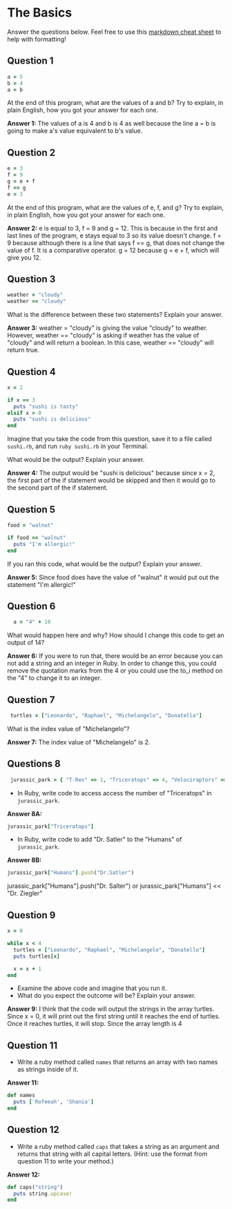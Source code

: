 # The Basics

Answer the questions below. Feel free to use this [markdown cheat sheet](https://guides.github.com/pdfs/markdown-cheatsheet-online.pdf) to help with formatting!

## Question 1

```ruby
a = 5
b = 4
a = b
```

At the end of this program, what are the values of a and b? Try to explain, in plain English, how you got your answer for each one.

**Answer 1:**
The values of a is 4 and b is 4 as well because the line a = b is going to make a's value equivalent to b's value.

## Question 2

```ruby
e = 3
f = 9
g = e + f
f == g
e = 3
```

At the end of this program, what are the values of e, f, and g? Try to explain, in plain English, how you got your answer for each one.

**Answer 2:**
e is equal to 3, f = 9 and g = 12. This is because in the first and last lines of the program, e stays equal to 3 so its value doesn't change. f = 9 because although there is a line that says f == g, that does not change the value of f. It is a comparative operator. g = 12 because g = e + f, which will give you 12.

## Question 3

```ruby
weather = "cloudy"
weather == "cloudy"
```

What is the difference between these two statements? Explain your answer.

**Answer 3:**
weather = "cloudy" is giving the value "cloudy" to weather. However, weather == "cloudy" is asking if weather has the value of "cloudy" and will return a boolean. In this case, weather == "cloudy" will return true.

## Question 4

```ruby
x = 2

if x == 3
  puts "sushi is tasty"
elsif x > 0
  puts "sushi is delicious"
end
```

Imagine that you take the code from this question, save it to a file called `sushi.rb`, and run `ruby sushi.rb` in your Terminal.

What would be the output? Explain your answer.

**Answer 4:**
The output would be "sushi is delicious" because since x = 2, the first part of the if statement would be skipped and then it would go to the second part of the if statement.

## Question 5

```ruby
food = "walnut"

if food == "walnut"
  puts "I'm allergic!"
end
```

If you ran this code, what would be the output? Explain your answer.

**Answer 5:**
Since food does have the value of "walnut" it would put out the statement "I'm allergic!"

## Question 6

```ruby
  a = "4" + 10
```

What would happen here and why? How should I change this code to get an output of 14?

**Answer 6:**
If you were to run that, there would be an error because you can not add a string and an integer in Ruby. In order to change this, you could remove the quotation marks from the 4 or you could use the to_i method on the "4" to change it to an integer.


## Question 7

```ruby
 turtles = ["Leonardo", "Raphael", "Michelangelo", "Donatello"]
```

What is the index value of "Michelangelo"?


**Answer 7:**
The index value of "Michelangelo" is 2.

## Questions 8

```ruby
 jurassic_park = { "T-Rex" => 1, "Triceratops" => 4, "Velociraptors" => 6, "Humans" => ["Dr. Malcolm", "Dr. Grant"] }
```

* In Ruby, write code to access access the number of "Triceratops" in `jurassic_park`.

**Answer 8A:**
```ruby
jurassic_park["Triceratops"]
```

* In Ruby, write code to add "Dr. Satler" to the "Humans" of `jurassic_park`.

**Answer 8B:**
```ruby
jurassic_park["Humans"].push("Dr.Satler")
```
jurassic_park["Humans"].push("Dr. Salter") or jurassic_park["Humans"] << "Dr. Ziegler"

## Question 9

```ruby
x = 0

while x < 4
  turtles = ["Leonardo", "Raphael", "Michelangelo", "Donatello"]
  puts turtles[x]

  x = x + 1
end
```

* Examine the above code and imagine that you run it.
* What do you expect the outcome will be? Explain your answer.

**Answer 9:**
I think that the code will output the strings in the array turtles. Since x = 0, it will print out the first string until it reaches the end of turtles. Once it reaches turtles, it will stop. Since the array length is 4

## Question 11

* Write a ruby method called `names` that returns an array with two names as strings inside of it.

**Answer 11:**
```ruby
def names
  puts ['Rofeeah', 'Shania']
end
```

## Question 12

* Write a ruby method called `caps` that takes a string as an argument and returns that string with all capital letters. (Hint: use the format from question 11 to write your method.)

**Answer 12:**
```ruby
def caps("string")
  puts string.upcase!
end
```
